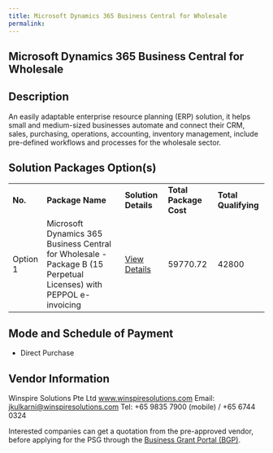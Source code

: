 ```yaml
---
title: Microsoft Dynamics 365 Business Central for Wholesale
permalink: 
---
```


## Microsoft Dynamics 365 Business Central for Wholesale

## Description

An easily adaptable enterprise resource planning (ERP) solution, it helps small and medium-sized businesses automate and connect their CRM, sales, purchasing, operations, accounting, inventory management, include pre-defined workflows and processes  for the wholesale sector.

## Solution Packages Option(s)

<table>
<tr>
<td><b>No.</b></td>
<td><b>Package Name</b></td>
<td><b>Solution Details</b></td>
<td><b>Total Package Cost</b></td>
<td><b>Total Qualifying</b></td>
</tr>
<tr>
<td>Option 1</td>
<td>Microsoft Dynamics 365 Business Central for Wholesale - Package B (15 Perpetual Licenses) with  PEPPOL e-invoicing</td>
<td><a href='https://www.gobusiness.gov.sg/images/psg/Desensitised_Winspire_WS_Annex_3_v2_Part_2.pdf'>View Details</a></td>
<td>59770.72</td>
<td>42800</td>
</tr>
</table>

## Mode and Schedule of Payment

 - Direct Purchase

## Vendor Information

 Winspire Solutions Pte Ltd
www.winspiresolutions.com
Email: jkulkarni@winspiresolutions.com
Tel: +65 9835 7900 (mobile) / +65 6744 0324

Interested companies can get a quotation from the pre-approved vendor, before applying for the PSG through the <a href='https://www.businessgrants.gov.sg/'>Business Grant Portal (BGP)</a>.
